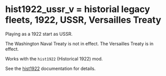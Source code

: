# hist1922_ussr_v = historial legacy fleets, 1922, USSR, Versailles Treaty

Playing as a 1922 start as USSR.

The Washington Naval Treaty is not in effect.
The Versailles Treaty is  in effect.

Works with the `hist1922` (Historical 1922) mod.

See the [hist1922](hist1922.md) documentation for details.

